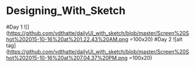 # Designing_With_Sketch
#Day 1
![](https://github.com/vdthatte/dailyUI_with_sketch/blob/master/Screen%20Shot%202015-10-16%20at%201.22.43%20AM.png =100x20)
#Day 2
![alt tag](https://github.com/vdthatte/dailyUI_with_sketch/blob/master/Screen%20Shot%202015-10-16%20at%207.04.37%20PM.png =100x20)
